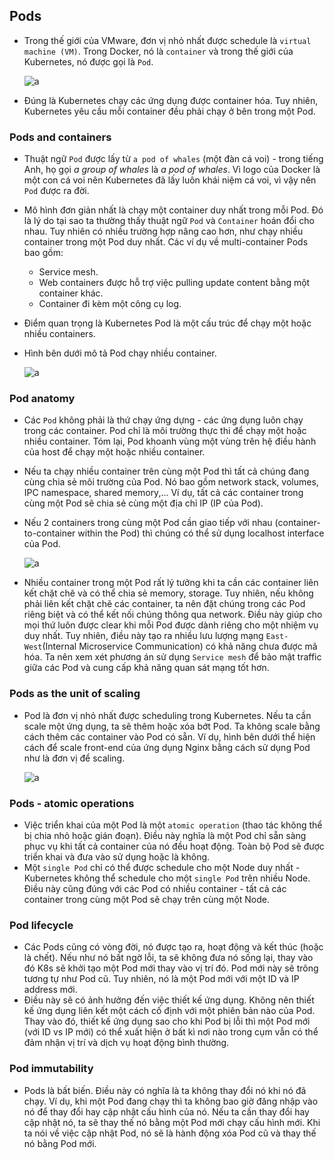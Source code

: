 ## Pods

- Trong thế giới của VMware, đơn vị nhỏ nhất được schedule là `virtual machine (VM)`. Trong Docker, nó là `container` và trong thế giới của Kubernetes, nó được gọi là `Pod`.

    ![a](https://imgur.com/qDm1LS9.png)

- Đúng là Kubernetes chạy các ứng dụng được container hóa. Tuy nhiên, Kubernetes yêu cầu mỗi container đều phải chạy ở bên trong một Pod.

### Pods and containers

- Thuật ngữ `Pod` được lấy từ `a pod of whales` (một đàn cá voi) - trong tiếng Anh, họ gọi *a group of whales* là *a pod of whales*. Vì logo của Docker là một con cá voi nên Kubernetes đã lấy luôn khái niệm cá voi, vì vậy nên `Pod` được ra đời.
- Mô hình đơn giản nhất là chạy một container duy nhất trong mỗi Pod. Đó là lý do tại sao ta thường thấy thuật ngữ `Pod` và `Container` hoán đổi cho nhau. Tuy nhiên có nhiều trường hợp nâng cao hơn, như chạy nhiều container trong một Pod duy nhất. Các ví dụ về multi-container Pods bao gồm:
    - Service mesh.
    - Web containers được hỗ trợ việc pulling update content bằng một container khác.
    - Container đi kèm một công cụ log.

- Điểm quan trọng là Kubernetes Pod là một cấu trúc để chạy một hoặc nhiều containers.
- Hình bên dưới mô tả Pod chạy nhiều container.

    ![a](https://imgur.com/PkeMHTz.png)

### Pod anatomy

- Các `Pod` không phải là thứ chạy ứng dựng - các ứng dụng luôn chạy trong các container. Pod chỉ là môi trường thực thi để chạy một hoặc nhiều container. Tóm lại, Pod khoanh vùng một vùng trên hệ điều hành của host để chạy một hoặc nhiều container.
- Nếu ta chạy nhiều container trên cùng một Pod thì tất cả chúng đang cùng chia sẻ môi trường của Pod. Nó bao gồm network stack, volumes, IPC namespace, shared memory,... Ví dụ, tất cả các container trong cùng một Pod sẽ chia sẻ cùng một địa chỉ IP (IP của Pod).
- Nếu 2 containers trong cùng một Pod cần giao tiếp với nhau (container-to-container within the Pod) thì chúng có thể sử dụng localhost interface của Pod.

    ![a](https://imgur.com/ftyEF84.png)

- Nhiều container trong một Pod rất lý tưởng khi ta cần các container liên kết chặt chẽ và có thể chia sẻ memory, storage. Tuy nhiên, nếu không phải liên kết chặt chẽ các container, ta nên đặt chúng trong các Pod riêng biệt và có thể kết nối chúng thông qua network. Điều này giúp cho mọi thứ luôn được clear khi mỗi Pod được dành riêng cho một nhiệm vụ duy nhất. Tuy nhiên, điều này tạo ra nhiều lưu lượng mạng `East-West`(Internal Microservice Communication) có khả năng chưa được mã hóa. Ta nên xem xét phương án sử dụng `Service mesh` để bảo mật traffic giữa các Pod và cung cấp khả năng quan sát mạng tốt hơn.

### Pods as the unit of scaling

- Pod là đơn vị nhỏ nhất được scheduling trong Kubernetes. Nếu ta cần scale một ứng dụng, ta sẽ thêm hoặc xóa bớt Pod. Ta không scale bằng cách thêm các container vào Pod có sẵn. Ví dụ, hình bên dưới thể hiện cách để scale front-end của ứng dụng Nginx bằng cách sử dụng Pod như là đơn vị để scaling.

    ![a](https://imgur.com/DperdCt.png)

### Pods - atomic operations

- Việc triển khai của một Pod là một `atomic operation` (thao tác không thể bị chia nhỏ hoặc gián đoạn). Điều này nghĩa là một Pod chỉ sẵn sàng phục vụ khi tất cả container của nó đều hoạt động. Toàn bộ Pod sẽ được triển khai và đưa vào sử dụng hoặc là không.
- Một `single Pod` chỉ có thể được schedule cho một Node duy nhất - Kubernetes không thể schedule cho một `single Pod` trên nhiều Node. Điều này cũng đúng với các Pod có nhiều container - tất cả các container trong cùng một Pod sẽ chạy trên cùng một Node.

### Pod lifecycle

- Các Pods cũng có vòng đời, nó được tạo ra, hoạt động và kết thúc (hoặc là chết). Nếu như nó bất ngờ lỗi, ta sẽ không đưa nó sống lại, thay vào đó K8s sẽ khởi tạo một Pod mới thay vào vị trí đó. Pod mới này sẽ trông tương tự như Pod cũ. Tuy nhiên, nó là một Pod mới với một ID và IP address mới.
- Điều này sẽ có ảnh hưởng đến việc thiết kế ứng dụng. Không nên thiết kế ứng dụng liên kết một cách cố định với một phiên bản nào của Pod. Thay vào đó, thiết kế ứng dụng sao cho khi Pod bị lỗi thì một Pod mới (với ID vs IP mới) có thể xuất hiện ở bất kì nơi nào trong cụm vẫn có thể đảm nhận vị trí và dịch vụ hoạt động bình thường.

### Pod immutability

- Pods là bất biến. Điều này có nghĩa là ta không thay đổi nó khi nó đã chạy. Ví dụ, khi một Pod đang chạy thì ta không bao giờ đăng nhập vào nó để thay đổi hay cập nhật cấu hình của nó. Nếu ta cần thay đổi hay cập nhật nó, ta sẽ thay thế nó bằng một Pod mới chạy cấu hình mới. Khi ta nói về việc cập nhật Pod, nó sẽ là hành động xóa Pod cũ và thay thế nó bằng Pod mới.